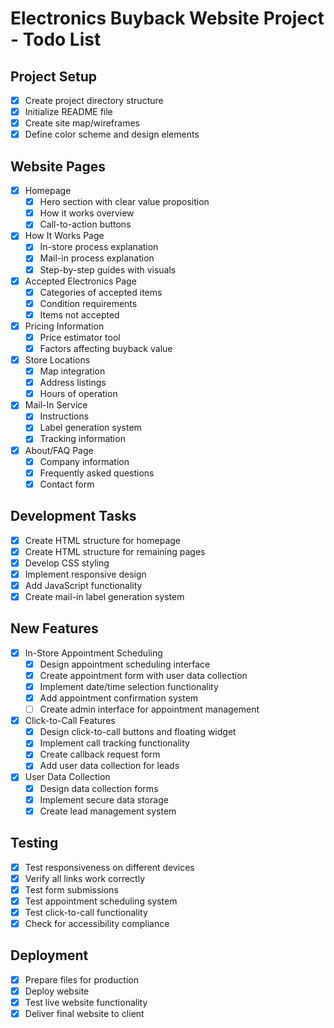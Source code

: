 # Electronics Buyback Website Project - Todo List

## Project Setup
- [x] Create project directory structure
- [x] Initialize README file
- [x] Create site map/wireframes
- [x] Define color scheme and design elements

## Website Pages
- [x] Homepage
  - [x] Hero section with clear value proposition
  - [x] How it works overview
  - [x] Call-to-action buttons
- [x] How It Works Page
  - [x] In-store process explanation
  - [x] Mail-in process explanation
  - [x] Step-by-step guides with visuals
- [x] Accepted Electronics Page
  - [x] Categories of accepted items
  - [x] Condition requirements
  - [x] Items not accepted
- [x] Pricing Information
  - [x] Price estimator tool
  - [x] Factors affecting buyback value
- [x] Store Locations
  - [x] Map integration
  - [x] Address listings
  - [x] Hours of operation
- [x] Mail-In Service
  - [x] Instructions
  - [x] Label generation system
  - [x] Tracking information
- [x] About/FAQ Page
  - [x] Company information
  - [x] Frequently asked questions
  - [x] Contact form

## Development Tasks
- [x] Create HTML structure for homepage
- [x] Create HTML structure for remaining pages
- [x] Develop CSS styling
- [x] Implement responsive design
- [x] Add JavaScript functionality
- [x] Create mail-in label generation system

## New Features
- [x] In-Store Appointment Scheduling
  - [x] Design appointment scheduling interface
  - [x] Create appointment form with user data collection
  - [x] Implement date/time selection functionality
  - [x] Add appointment confirmation system
  - [ ] Create admin interface for appointment management
- [x] Click-to-Call Features
  - [x] Design click-to-call buttons and floating widget
  - [x] Implement call tracking functionality
  - [x] Create callback request form
  - [x] Add user data collection for leads
- [x] User Data Collection
  - [x] Design data collection forms
  - [x] Implement secure data storage
  - [x] Create lead management system

## Testing
- [x] Test responsiveness on different devices
- [x] Verify all links work correctly
- [x] Test form submissions
- [x] Test appointment scheduling system
- [x] Test click-to-call functionality
- [x] Check for accessibility compliance

## Deployment
- [x] Prepare files for production
- [x] Deploy website
- [x] Test live website functionality
- [x] Deliver final website to client
